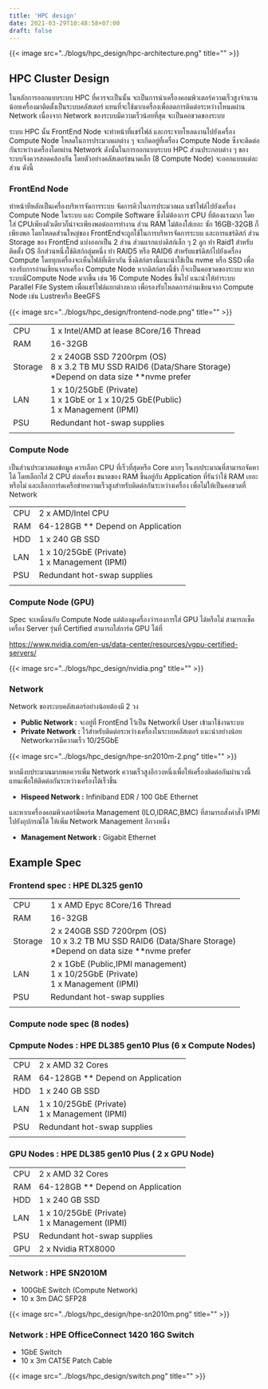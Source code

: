 ```yaml
---
title: 'HPC design'
date: 2021-03-29T10:48:58+07:00
draft: false
---
```

{{< image src="../blogs/hpc_design/hpc-architecture.png" title="" >}}

## HPC Cluster Design

ในหลักการออกแบบระบบ HPC ที่ควรจะเป็นนั้น จะเป็นการนำเครื่องคอมพิวเตอร์ความเร็วสูงจำนวนน้อยเครื่องมาติดตั้งเป็นระบบคลัสเตอร์ แทนที่จะใช้มากเครื่องเพื่อลดการติดต่อระหว่างโหนดผ่าน Network เนื่องจาก Network ของระบบมีความเร็วน้อยที่สุด จะเป็นคอขวดของระบบ 

ระบบ HPC นั้น FrontEnd Node จะทำหน้าที่แชร์ไฟล์ และกระจายโหลดงานไปยังเครื่อง Compute Node  โหลดในการประมวลผลต่าง ๆ จะเกิดอยู่ที่เครื่อง Compute Node ซึ่งจะติดต่อกันระหว่างเครื่องโดยผ่าน Network ดังนั้นในการออกแบบระบบ HPC  ส่วนประกอบต่าง ๆ ของระบบจึงควรสอดคล้องกัน โดยตัวอย่างคลัสเตอร์ขนาดเล็ก (8 Compute Node) จะออกแบบแต่ละส่วน ดังนี้

### FrontEnd Node
ทำหน้าทีหลักเป็นเครื่องบริหารจัดการระบบ จัดการคิวในการประมวลผล แชร์ไฟล์ไปยังเครื่อง Compute Node ในระบบ และ Compile Software ซึ่งไม่ต้องการ CPU ที่ต้องแรงมาก โดยใส่ CPUเพียงตัวเดียวก็น่าจะเพียงพอต่อการทำงาน   ส่วน RAM ไม่ต้องใส่เยอะ ซัก 16GB-32GB ก็เพียงพอ โดยโหลดส่วนใหญ่ของ FrontEndจะถูกใช้ในการบริหารจัดการระบบ และการแชร์ดิสก์ ส่วน Storage ของ FrontEnd แบ่งออกเป็น 2 ส่วน ส่วนแรกแบ่งดิสก์เล็ก ๆ 2 ลูก ทำ Raid1 สำหรับติดตั้ง OS  อีกส่วนหนึ่งใช้ดิสก์กลุ่มหนึ่ง ทำ RAID5 หรือ RAID6  สำหรับแชร์ดิสก์ไปยังเครื่อง Compute โดยทุกเครื่องจะเห็นไฟล์ที่เดียวกัน ซึ่งดิสก์ตรงนี้แนะนำใช้เป็น nvme หรือ SSD เพื่อรองรับการอ่านเขียนจากเครื่อง Compute Node หากดิสก์ตรงนี้ช้า ก็จะเป็นคอขวดของระบบ หากระบบมีCompute Node มากขึ้น เช่น 16 Compute Nodes ขึ้นไป แนะนำให้ทำระบบ Parallel File System เพื่อแชร์ไฟล์แยกต่างหาก เพื่อรองรับโหลดการอ่านเขียนจาก Compute Node เช่น Lustreหรือ BeeGFS

{{< image src="../blogs/hpc_design/frontend-node.png" title="" >}}

<table class="table">
  <tbody>
    <tr>
      <td>CPU</td> 
      <td>1 x Intel/AMD  at lease 8Core/16 Thread</td> 
    </tr>
    <tr>
      <td>RAM</td>
      <td>16-32GB</td>
    </tr>
    <tr>
      <td>Storage</td>
      <td>2 x 240GB SSD 7200rpm (OS)<br>
      8 x 3.2 TB MU SSD RAID6 (Data/Share Storage)<br>
      *Depend on data size **nvme prefer</td>
    </tr>
    <tr>
      <td>LAN</td>
      <td>1 x 10/25GbE (Private)<br>
      1 x 1GbE or 1 x 10/25 GbE(Public)<br>
      1 x Management (IPMI)</td>
    </tr>
    <tr>
      <td>PSU</td>
      <td>Redundant hot-swap supplies</td>
    </tr>
    <tr><td></td><td></td></tr>
    </tbody>
</table>


### Compute Node
เป็นส่วนประมวลผลข้อมูล ควรเลือก CPU ที่เร็วที่สุดหรือ Core มากๆ ในงบประมาณที่สามารถจัดหาได้ โดยเลือกใส่ 2 CPU ต่อเครื่อง ขนาดของ RAM ขึ้นอยู่กับ Application ที่รันว่าใช้ RAM เยอะหรือไม่ และเลือกการ์ดเครือข่ายความเร็วสูงสำหรับติดต่อกันระหว่างเครื่อง เพื่อไม่ให้เป็นคอขวดที่ Network 

<table class="table">
  <tbody>
    <tr>
      <td>CPU</td> 
      <td>2 x AMD/Intel CPU</td> 
    </tr>
    <tr>
      <td>RAM</td>
      <td>64-128GB ** Depend on Application</td>
    </tr>
    <tr>
      <td>HDD</td>
      <td>1 x 240 GB SSD</td>
    </tr>
    <tr>
      <td>LAN</td>
      <td>1 x 10/25GbE (Private)<br>
      1 x Management (IPMI)</td>
    </tr>
    <tr>
      <td>PSU</td>
      <td>Redundant hot-swap supplies</td>
    </tr>
    <tr><td></td><td></td></tr>
    </tbody>
</table>

### Compute Node (GPU)
Spec จะเหมือนกับ Compute Node  แต่ต้องดูเครื่องว่ารองการใส่ GPU ได้หรือไม่ สามารถเช็คเครื่อง Server รุ่นที่ Certified สามารถใส่การ์ด GPU ได้ที่

https://www.nvidia.com/en-us/data-center/resources/vgpu-certified-servers/

{{< image src="../blogs/hpc_design/nvidia.png" title="" >}}

### Network

Network ของระบบคลัสเตอร์อย่างน้อยต้องมี 2 วง 
- <b>Public Network :</b> จะอยู่ที่ FrontEnd ไว้เป็น Networkที่ User เข้ามาใช้งานระบบ 
- <b>Private Network :</b> ไว้สำหรับติดต่อระหว่างเครื่องในระบบคลัสเตอร์ แนะนำอย่างน้อย Networkควรมีความเร็ว 10/25GbE

{{< image src="../blogs/hpc_design/hpe-sn2010m-2.png" title="" >}}

หากมีงบประมาณมากพอควรเพิ่ม Network ความเร็วสูงอีกวงหนึ่งเพื่อให้เครื่องติดต่อกันผ่านวงนี้แทนเพื่อให้ติดต่อกันระหว่างเครื่องได้เร็วขึ้น

- <b>Hispeed Network :</b> Infiniband EDR / 100 GbE Ethernet

และหากเครื่องคอมพิวเตอร์มีพอร์ต Management (ILO,IDRAC,BMC) ที่สามารถสั่งคำสั่ง IPMI ไปยังอุปกรณ์ได้ ให้เพิ่ม Network Management อีกวงหนึ่ง

- <b>Management Network :</b> Gigabit Ethernet

## Example Spec

### Frontend spec : HPE DL325 gen10

<table class="table">
  <tbody>
    <tr>
      <td>CPU</td> 
      <td>1 x AMD  Epyc 8Core/16 Thread</td> 
    </tr>
    <tr>
      <td>RAM</td>
      <td>16-32GB</td>
    </tr>
    <tr>
      <td>Storage</td>
      <td>2 x 240GB SSD 7200rpm (OS)<br>
      10 x 3.2 TB MU SSD RAID6 (Data/Share Storage)<br>
      *Depend on data size **nvme prefer</td>
    </tr>
    <tr>
      <td>LAN</td>
      <td>2 x 1GbE (Public,IPMI management)<br>
      1 x 10/25GbE (Private)<br>
      1 x Management (IPMI)</td>
    </tr>
    <tr>
      <td>PSU</td>
      <td>Redundant hot-swap supplies</td>
    </tr>
    <tr><td></td><td></td></tr>
    </tbody>
</table>

### Compute node spec (8 nodes)

### Cpmpute Nodes : HPE DL385 gen10 Plus (6 x Compute Nodes)

<table class="table">
  <tbody>
    <tr>
      <td>CPU</td> 
      <td>2 x AMD 32 Cores</td> 
    </tr>
    <tr>
      <td>RAM</td>
      <td>64-128GB ** Depend on Application</td>
    </tr>
    <tr>
      <td>HDD</td>
      <td>1 x 240 GB SSD</td>
    </tr>
    <tr>
      <td>LAN</td>
      <td>1 x 10/25GbE (Private)<br>
      1 x Management (IPMI)</td>
    </tr>
    <tr>
      <td>PSU</td>
      <td>Redundant hot-swap supplies</td>
    </tr>
    <tr><td></td><td></td></tr>
    </tbody>
</table>

### GPU Nodes : HPE DL385 gen10 Plus ( 2 x GPU Node)

<table class="table">
  <tbody>
    <tr>
      <td>CPU</td> 
      <td>2 x AMD 32 Cores</td> 
    </tr>
    <tr>
      <td>RAM</td>
      <td>64-128GB ** Depend on Application</td>
    </tr>
    <tr>
      <td>HDD</td>
      <td>1 x 240 GB SSD</td>
    </tr>
    <tr>
      <td>LAN</td>
      <td>1 x 10/25GbE (Private)<br>
      1 x Management (IPMI)</td>
    </tr>
    <tr>
      <td>PSU</td>
      <td>Redundant hot-swap supplies</td>
    </tr>
    <tr>
      <td>GPU</td>
      <td>2 x Nvidia RTX8000</td>
    </tr>
    </tbody>
</table>

### Network : HPE SN2010M
- 100GbE Switch (Compute Network)  
- 10 x 3m DAC SFP28

{{< image src="../blogs/hpc_design/hpe-sn2010m.png" title="" >}}

### Network : HPE OfficeConnect 1420 16G Switch 
- 1GbE Switch
- 10 x 3m CAT5E Patch Cable

{{< image src="../blogs/hpc_design/switch.png" title="" >}}